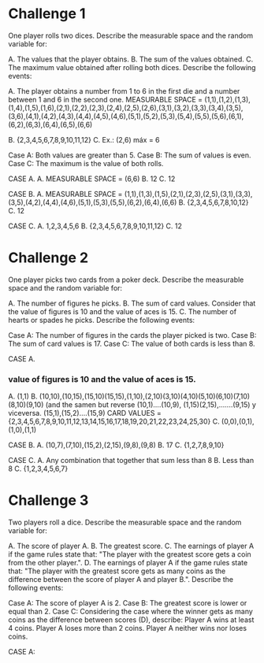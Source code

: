 
# Challenge 1

One player rolls two dices. Describe the measurable space and the random variable for:

A. The values that the player obtains.
B. The sum of the values obtained.
C. The maximum value obtained after rolling both dices.
Describe the following events:

A. The player obtains a number from 1 to 6 in the first die and a number between 1 and 6 in the second one.
 MEASURABLE SPACE = (1,1),(1,2),(1,3),(1,4),(1,5),(1,6),(2,1),(2,2),(2,3),(2,4),(2,5),(2,6),(3,1),(3,2),(3,3),(3,4),(3,5),(3,6),(4,1),(4,2),(4,3),(4,4),(4,5),(4,6),(5,1),(5,2),(5,3),(5,4),(5,5),(5,6),(6,1),(6,2),(6,3),(6,4),(6,5),(6,6)
  
B. {2,3,4,5,6,7,8,9,10,11,12}
C. Ex.: (2,6) máx = 6


Case A: Both values are greater than 5.
Case B: The sum of values is even.
Case C: The maximum is the value of both rolls.

CASE A.
A. MEASURABLE SPACE = (6,6)
B. 12
C. 12

CASE B.
A. MEASURABLE SPACE = (1,1),(1,3),(1,5),(2,1),(2,3),(2,5),(3,1),(3,3),(3,5),(4,2),(4,4),(4,6),(5,1),(5,3),(5,5),(6,2),(6,4),(6,6)
B. {2,3,4,5,6,7,8,10,12}
C. 12

CASE C.
A. 1,2,3,4,5,6
B. {2,3,4,5,6,7,8,9,10,11,12}
C. 12


  
# Challenge 2
One player picks two cards from a poker deck. Describe the measurable space and the random variable for:

A. The number of figures he picks.
B. The sum of card values. Consider that the value of figures is 10 and the value of aces is 15.
C. The number of hearts or spades he picks.
Describe the following events:

Case A: The number of figures in the cards the player picked is two.
Case B: The sum of card values is 17.
Case C: The value of both cards is less than 8.

CASE A.
### value of figures is 10 and the value of aces is 15.
A. (1,1)
B. (10,10),(10,15),(15,10)(15,15),(1,10),(2,10)(3,10)(4,10)(5,10)(6,10)(7,10)(8,10)(9,10) (and the samen but reverse (10,1)....(10,9), (1,15)(2,15),.......(9,15) y viceversa. (15,1),(15,2)....(15,9)
    CARD VALUES = {2,3,4,5,6,7,8,9,10,11,12,13,14,15,16,17,18,19,20,21,22,23,24,25,30}
C. (0,0),(0,1),(1,0),(1,1)
    
CASE B.
A. (10,7),(7,10),(15,2),(2,15),(9,8),(9,8)
B. 17
C. {1,2,7,8,9,10}

CASE C.
A. Any combination that together that sum less than 8
B. Less than 8
C. {1,2,3,4,5,6,7}



# Challenge 3
Two players roll a dice. Describe the measurable space and the random variable for:

A. The score of player A.
B. The greatest score.
C. The earnings of player A if the game rules state that:
"The player with the greatest score gets a coin from the other player.".
D. The earnings of player A if the game rules state that:
"The player with the greatest score gets as many coins as the difference between the score of player A and player B.".
Describe the following events:

Case A: The score of player A is 2.
Case B: The greatest score is lower or equal than 2.
Case C: Considering the case where the winner gets as many coins as the difference between scores (D), describe:
Player A wins at least 4 coins.
Player A loses more than 2 coins.
Player A neither wins nor loses coins.

CASE A:

